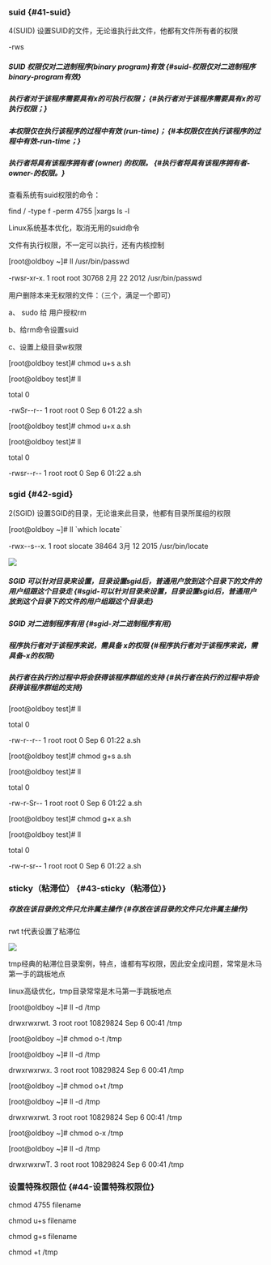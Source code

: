 ### suid {#41-suid}

4\(SUID\) 设置SUID的文件，无论谁执行此文件，他都有文件所有者的权限

-rws

##### SUID 权限仅对二进制程序\(binary program\)有效 {#suid-权限仅对二进制程序binary-program有效}

##### 执行者对于该程序需要具有x的可执行权限； {#执行者对于该程序需要具有x的可执行权限；}

##### 本权限仅在执行该程序的过程中有效 \(run-time\)； {#本权限仅在执行该程序的过程中有效-run-time；}

##### 执行者将具有该程序拥有者 \(owner\) 的权限。 {#执行者将具有该程序拥有者-owner-的权限。}

查看系统有suid权限的命令：

find / -type f -perm 4755 \|xargs ls -l

Linux系统基本优化，取消无用的suid命令

文件有执行权限，不一定可以执行，还有内核控制

\[root@oldboy ~\]\# ll /usr/bin/passwd

-rwsr-xr-x. 1 root root 30768 2月 22 2012 /usr/bin/passwd

用户删除本来无权限的文件：（三个，满足一个即可）

a、 sudo 给 用户授权rm

b、给rm命令设置suid

c、设置上级目录w权限

\[root@oldboy test\]\# chmod u+s a.sh

\[root@oldboy test\]\# ll

total 0

-rwSr--r-- 1 root root 0 Sep 6 01:22 a.sh

\[root@oldboy test\]\# chmod u+x a.sh

\[root@oldboy test\]\# ll

total 0

-rwsr--r-- 1 root root 0 Sep 6 01:22 a.sh

### sgid {#42-sgid}

2\(SGID\) 设置SGID的目录，无论谁来此目录，他都有目录所属组的权限

\[root@oldboy ~\]\# ll \`which locate\`

-rwx--s--x. 1 root slocate 38464 3月 12 2015 /usr/bin/locate

![](https://www.luffycity.com/linux-book/assets/18-5.png)

##### SGID 可以针对目录来设置，目录设置sgid后，普通用户放到这个目录下的文件的用户组跟这个目录走 {#sgid-可以针对目录来设置，目录设置sgid后，普通用户放到这个目录下的文件的用户组跟这个目录走}

##### SGID 对二进制程序有用 {#sgid-对二进制程序有用}

##### 程序执行者对于该程序来说，需具备 x的权限 {#程序执行者对于该程序来说，需具备-x的权限}

##### 执行者在执行的过程中将会获得该程序群组的支持 {#执行者在执行的过程中将会获得该程序群组的支持}

\[root@oldboy test\]\# ll

total 0

-rw-r--r-- 1 root root 0 Sep 6 01:22 a.sh

\[root@oldboy test\]\# chmod g+s a.sh

\[root@oldboy test\]\# ll

total 0

-rw-r-Sr-- 1 root root 0 Sep 6 01:22 a.sh

\[root@oldboy test\]\# chmod g+x a.sh

\[root@oldboy test\]\# ll

total 0

-rw-r-sr-- 1 root root 0 Sep 6 01:22 a.sh

### sticky（粘滞位） {#43-sticky（粘滞位）}

##### 存放在该目录的文件只允许属主操作 {#存放在该目录的文件只允许属主操作}

rwt t代表设置了粘滞位

![](https://www.luffycity.com/linux-book/assets/18-6.png)

tmp经典的粘滞位目录案例，特点，谁都有写权限，因此安全成问题，常常是木马第一手的跳板地点

linux高级优化，tmp目录常常是木马第一手跳板地点

\[root@oldboy ~\]\# ll -d /tmp

drwxrwxrwt. 3 root root 10829824 Sep 6 00:41 /tmp

\[root@oldboy ~\]\# chmod o-t /tmp

\[root@oldboy ~\]\# ll -d /tmp

drwxrwxrwx. 3 root root 10829824 Sep 6 00:41 /tmp

\[root@oldboy ~\]\# chmod o+t /tmp

\[root@oldboy ~\]\# ll -d /tmp

drwxrwxrwt. 3 root root 10829824 Sep 6 00:41 /tmp

\[root@oldboy ~\]\# chmod o-x /tmp

\[root@oldboy ~\]\# ll -d /tmp

drwxrwxrwT. 3 root root 10829824 Sep 6 00:41 /tmp

### 设置特殊权限位 {#44-设置特殊权限位}

chmod 4755 filename

chmod u+s filename

chmod g+s filename

chmod +t /tmp



